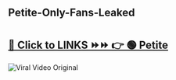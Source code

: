
 ## Petite-Only-Fans-Leaked

# <h2><a href="https://clipsfans.com/Petite&ref=git">🔗 Click to LINKS ⏩⏩ 👉 🟢 Petite </a></h2>

<a href="https://clipsfans.com/Petite&ref=git" rel="nofollow" data-target="animated-image.originalLink"><img src="https://i.ibb.co.com/xMMVF88/686577567.gif" alt="Viral Video Original" style="max-width: 100%; display: inline-block;" data-target="animated-image.originalImage"></a>
